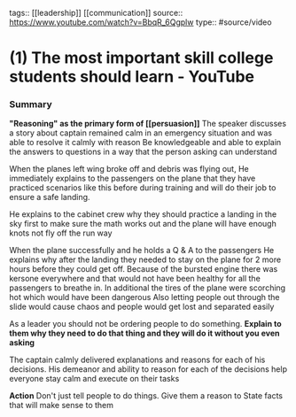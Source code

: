 tags:: [[leadership]] [[communication]]
source:: https://www.youtube.com/watch?v=BbqR_6Qgplw
type:: #source/video 

# (1) The most important skill college students should learn - YouTube

### Summary
**"Reasoning" as the primary form of [[persuasion]]**
The speaker discusses a story about captain remained calm in an emergency situation and was able to resolve it calmly with reason
Be knowledgeable and able to explain the answers to questions in a way that the person asking can understand 

When the planes left wing broke off and debris was flying out,
He immediately explains to the passengers on the plane that they have practiced scenarios like this before during training and will do their job to ensure a safe landing.

He explains to the cabinet crew why they should practice a landing in the sky first to make sure the math works out and the plane will have enough knots not fly off the run way

When the plane successfully and he holds a Q & A to the passengers
He explains why after the landing they needed to stay on the plane for 2 more hours before they could get off.
Because of the bursted engine there was kersone everywhere and that would not have been healthy for all the passengers to breathe in. In additional the tires of the plane were scorching hot which would have been dangerous
Also letting people out through the slide would cause chaos and people would get lost and separated easily 

As a leader you should not be ordering people to do something.
**Explain to them why they need to do that thing and they will do it without you even asking** 

The captain calmly delivered explanations and reasons for each of his decisions. His demeanor and ability to reason for each of the decisions help everyone stay calm and execute on their tasks

**Action**
Don't just tell people to do things.
Give them a reason to
State facts that will make sense to them